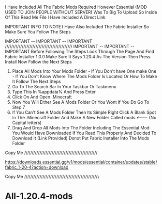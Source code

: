 I Have Included All The Fabric Mods Required However Essential (MOD USED TO JOIN PEOPLE WITHOUT SERVER) Was To Big To Upload So Inside Of This Read Me File I Have Included A Direct Link



IMPORTANT INFO TO NOTE
I Have Also Included The Fabric Installer So Make Sure You Follow The Steps

IMPORTANT  --  IMPORTANT -- IMPORTANT \/\/\/\/\/\/\/\/\/\/\/\/\/\/\/\/\/\/\/\/\/\/\/\/\/\/\/\/\/\/\/\/\/\/\/\/\/\/\/\/\/\/\/\/ IMPORTANT  --  IMPORTANT -- IMPORTANT
Before Following The Steps Look Through The Page And Find Fabric Installer 1.0.0 Make Sure It Says 1.20.4 As The Version Then Press Install Now Follow the Next Steps

1. Place All Mods Into Your Mods Folder - If You Don't have One make One - If You Don't Know Where The Mods Folder Is Located Or How To Make It Follow The Next Steps
2. Go To The Search Bar In Your Taskbar Or Taskmenu
3. Type This In %appdata% And Press Enter
4. Click On And Open .Minecraft
5. Now You Will Either See A Mods Folder Or You Wont If You Do Go To Step 7
6. If You Can't See A Mods Folder Then Its Simple Right Click A Blank Spot In The .Minecraft Folder And Make A New Folder Called mods <--- (No Capital letters)
7. Drag And Drop All Mods Into The Folder Including The Essential Mod You Would Have Downloaded If You Read This Properly And Decided To Download It (Link Provided) Donot Put Fabric Installer Into The Mods Folder




Copy Me \/\/\/\/\/\/\/\/\/\/\/\/\/\/\/\/\/\/\/\/\/\/\/\/\/\/\/\/\/\/\/\/\/\/\/\/\/\/\/\/\/\/\/\/\/\/\/\/

https://downloads.essential.gg/v1/mods/essential/container/updates/stable/fabric_1-20-4?action=download

Copy Me /\/\/\/\/\/\/\/\/\/\/\/\/\/\/\/\/\/\/\/\/\/\/\/\/\/\/\/\/\/\/\/\/\/\/\/\/\/\/\/\/\/\/\/\/\/\/\/\





# All-1.20.4-mods
